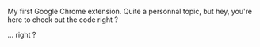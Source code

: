 My first Google Chrome extension.
Quite a personnal topic, but hey, you're here to check out the code right ?

... right ?